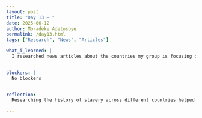 ```yaml
---
layout: post
title: "Day 13 – "
date: 2025-06-12
author: Moradeke Adetosoye
permalink: /day13.html
tags: ["Research", "News", "Articles"]

what_i_learned: |
  I researched news articles about the countries my group is focusing on for our project today. I looked into events and conditions before slavery, during slavery, and after slavery to understand the historical context and long-term effects. I compiled all the information into a single document, which will help us compare different timelines and patterns across regions. This research gave me a better understanding of how slavery shaped social, economic, and political systems in each country.  

  
blockers: |
  No blockers


reflection: |
  Researching the history of slavery across different countries helped me see how deeply it has shaped each society. Reading about the periods before, during, and after slavery showed me how patterns of exploitation, resistance, and recovery differ from place to place. It was challenging to find accurate and balanced sources, but organizing everything into one document made the information clearer. This step helped me connect the past to current issues and prepared me to contribute more effectively to my group’s project.
  
---
```


